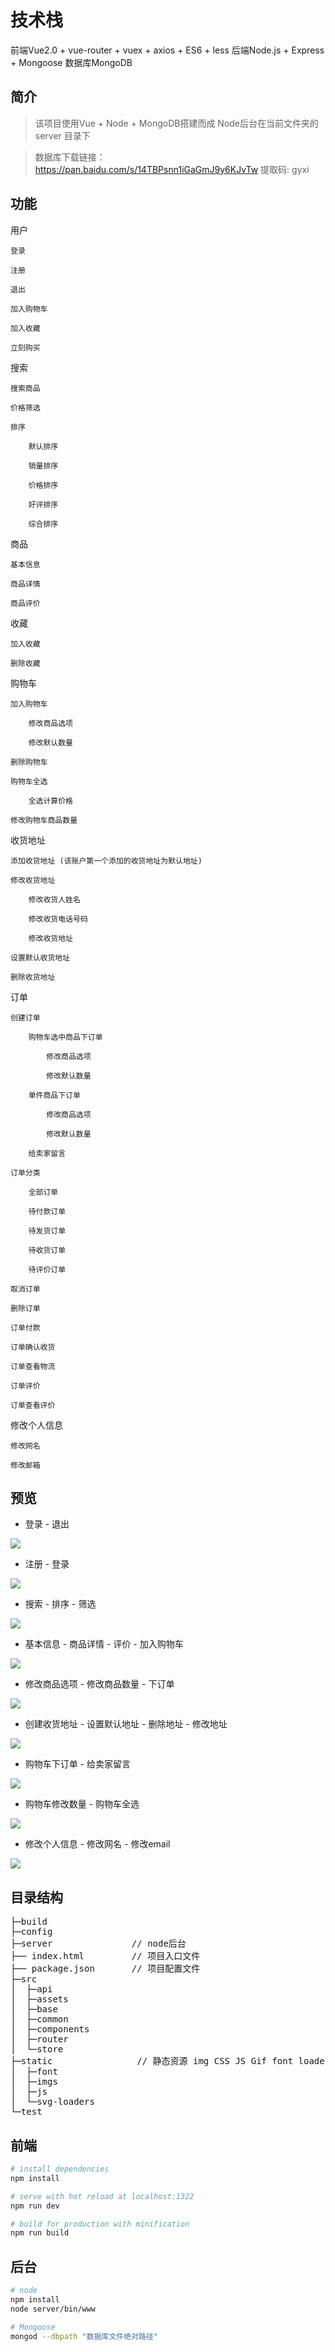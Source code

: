 # 技术栈

前端Vue2.0 + vue-router + vuex + axios + ES6 + less
后端Node.js + Express + Mongoose
数据库MongoDB
## 简介

> 该项目使用Vue + Node + MongoDB搭建而成
> Node后台在当前文件夹的 server 目录下

> 数据库下载链接：https://pan.baidu.com/s/14TBPsnn1iGaGmJ9y6KJvTw 提取码: gyxi


## 功能

用户
    
    登录

    注册
    
    退出
    
    加入购物车
    
    加入收藏
    
    立刻购买
    

搜索
    
    搜索商品
    
    价格筛选
    
    排序
    
        默认排序
    
        销量排序

        价格排序

        好评排序

        综合排序

商品

    基本信息

    商品详情

    商品评价



收藏

    加入收藏

    删除收藏

购物车

    加入购物车

        修改商品选项

        修改默认数量

    删除购物车

    购物车全选

        全选计算价格

    修改购物车商品数量

收货地址

    添加收货地址 (该账户第一个添加的收货地址为默认地址)

    修改收货地址

        修改收货人姓名

        修改收货电话号码

        修改收货地址

    设置默认收货地址

    删除收货地址

订单

    创建订单

        购物车选中商品下订单

            修改商品选项

            修改默认数量

        单件商品下订单

            修改商品选项

            修改默认数量

        给卖家留言

    订单分类

        全部订单

        待付款订单

        待发货订单

        待收货订单

        待评价订单

    取消订单

    删除订单

    订单付款

    订单确认收货

    订单查看物流

    订单评价

    订单查看评价

修改个人信息

    修改网名

    修改邮箱





## 预览

* 登录 - 退出

![](./static/imgs/Gif/SignIn.gif)


* 注册 - 登录

![](./static/imgs/Gif/login.gif)


* 搜索 - 排序 - 筛选

![](./static/imgs/Gif/search.gif)


* 基本信息 - 商品详情 - 评价 - 加入购物车

![](./static/imgs/Gif/commodity.gif)


* 修改商品选项 - 修改商品数量 - 下订单

![](./static/imgs/Gif/CommodityPurchase.gif)


* 创建收货地址 - 设置默认地址 - 删除地址 - 修改地址

![](./static/imgs/Gif/ReceivingAddress.gif)


* 购物车下订单 - 给卖家留言

![](./static/imgs/Gif/ShoppingCartPayment.gif)


* 购物车修改数量 - 购物车全选

![](./static/imgs/Gif/ShoppingCart.gif)


* 修改个人信息 - 修改网名 - 修改email

![](./static/imgs/Gif/Personal.gif)


## 目录结构

<pre>
├─build
├─config
├─server               // node后台
├── index.html         // 项目入口文件
├── package.json       // 项目配置文件
├─src
│  ├─api
│  ├─assets
│  ├─base
│  ├─common
│  ├─components
│  ├─router
│  └─store
├─static                // 静态资源 img CSS JS Gif font loaders
│  ├─font
│  ├─imgs
│  ├─js
│  └─svg-loaders
└─test
</pre>

## 前端

``` bash
# install dependencies
npm install

# serve with hot reload at localhost:1322
npm run dev

# build for production with minification
npm run build

```
## 后台
``` bash
# node
npm install
node server/bin/www

# Mongoose
mongod --dbpath "数据库文件绝对路径"

```
